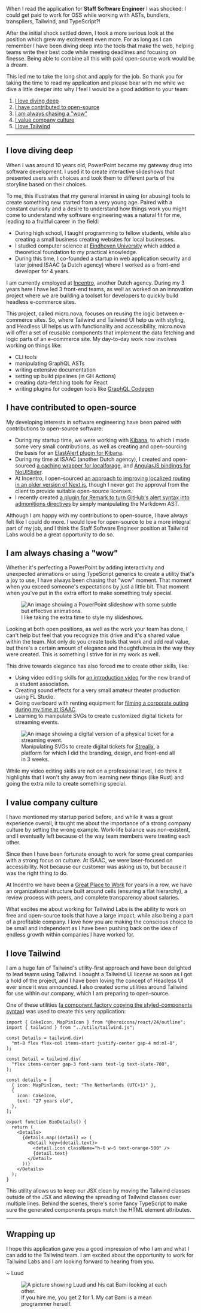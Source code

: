 When I read the application for **Staff Software Engineer** I was shocked: I could get paid to work for OSS while working with ASTs, bundlers, transpilers, Tailwind, and TypeScript?!

After the initial shock settled down, I took a more serious look at the position which grew my excitement even more. For as long as I can remember I have been diving deep into the tools that make the web, helping teams write their best code while meeting deadlines and focusing on finesse. Being able to combine all this with paid open-source work would be a dream.

This led me to take the long shot and apply for the job. So thank you for taking the time to read my application and please bear with me while we dive a little deeper into why I feel I would be a good addition to your team:

1.  [I love diving deep](#i-love-diving-deep)
2.  [I have contributed to open-source](#i-have-contributed-to-open-source)
3.  [I am always chasing a "wow"](#i-am-always-chasing-a-wow)
4.  [I value company culture](#i-value-company-culture)
5.  [I love Tailwind](#i-love-tailwind)

---

## I love diving deep

When I was around 10 years old, PowerPoint became my gateway drug into software development. I used it to create interactive slideshows that presented users with choices and took them to different parts of the storyline based on their choices.

To me, this illustrates that my general interest in using (or abusing) tools to create something new started from a very young age. Paired with a constant curiosity and a desire to understand how things work you might come to understand why software engineering was a natural fit for me, leading to a fruitful career in the field:

- During high school, I taught programming to fellow students, while also creating a small business creating websites for local businesses.
- I studied computer science at [Eindhoven University](https://www.tue.nl/en/) which added a theoretical foundation to my practical knowledge.
- During this time, I co-founded a startup in web application security and later joined ISAAC (a Dutch agency) where I worked as a front-end developer for 4 years.

I am currently employed at [Incentro](https://incentro.com/), another Dutch agency. During my 3 years here I have led 3 front-end teams, as well as worked on an innovation project where we are building a toolset for developers to quickly build headless e-commerce sites.

This project, called micro.nova, focuses on reusing the logic between e-commerce sites. So, where Tailwind and Tailwind UI help us with styling, and Headless UI helps us with functionality and accessibility, micro.nova will offer a set of reusable components that implement the data fetching and logic parts of an e-commerce site. My day-to-day work now involves working on things like:

- CLI tools
- manipulating GraphQL ASTs
- writing extensive documentation
- setting up build pipelines (in GH Actions)
- creating data-fetching tools for React
- writing plugins for codegen tools like [GraphQL Codegen](https://the-guild.dev/graphql/codegen)

## I have contributed to open-source

My developing interests in software engineering have been paired with contributions to open-source software:

- During my startup time, we were working with [Kibana](https://www.elastic.co/kibana), to which I made some very small contributions, as well as creating and open-sourcing the basis for an [ElastAlert plugin for Kibana](https://github.com/bitsensor/elastalert-kibana-plugin).
- During my time at ISAAC (another Dutch agency), I created and open-sourced [a caching wrapper for localforage](https://github.com/LuudJanssen/localforage-cache), and [AngularJS bindings for NoUISlider](https://github.com/isaaceindhoven/angularjs-nouislider).
- At Incentro, I open-sourced [an approach to improving localized routing in an older version of Next.js](https://github.com/LuudJanssen/next-locale-router), though I never got the approval from the client to provide suitable open-source licenses.
- I recently created [a plugin for Remark to turn GitHub's alert syntax into admonitions directives](https://github.com/incentro-dc/remark-github-admonitions-to-directives) by simply manipulating the Markdown AST.

Although I am happy with my contributions to open-source, I have always felt like I could do more. I would love for open-source to be a more integral part of my job, and I think the Staff Software Engineer position at Tailwind Labs would be a great opportunity to do so.

## I am always chasing a "wow"

Whether it's perfecting a PowerPoint by adding interactivity and unexpected animations or using TypeScript generics to create a utility that's a joy to use, I have always been chasing that "wow" moment. That moment when you exceed someone's expectations by just a little bit. That moment when you've put in the extra effort to make something truly special.

<figure>
  <img src="public/powerpoint-wow.gif" alt="An image showing a PowerPoint slideshow with some subtle but effective animations.">
  <figcaption>I like taking the extra time to style my slideshows.</figcaption>
</figure>

Looking at both open positions, as well as the work your team has done, I can't help but feel that you recognize this drive and it's a shared value within the team. Not only do you create tools that work and add real value, but there's a certain amount of elegance and thoughtfulness in the way they were created. This is something I strive for in my work as well.

This drive towards elegance has also forced me to create other skills, like:

- Using video editing skills for [an introduction video](https://vimeo.com/302102524) for the new brand of a student association.
- Creating sound effects for a very small amateur theater production using FL Studio.
- Going overboard with renting equipment for [filming a corporate outing during my time at ISAAC](https://vimeo.com/280936509).
- Learning to manipulate SVGs to create customized digital tickets for streaming events.

<figure>
  <img src="public/strealix-tickets.jpg" alt="An image showing a digital version of a physical ticket for a streaming event.">
  <figcaption>Manipulating SVGs to create digital tickets for <a href="https://strealix.com/">Strealix</a>, a platform for which I did the branding, design, and front-end all in 3 weeks.</figcaption>
</figure>

While my video editing skills are not on a professional level, I do think it highlights that I won't shy away from learning new things (like Rust) and going the extra mile to create something special.

## I value company culture

I have mentioned my startup period before, and while it was a great experience overall, it taught me about the importance of a strong company culture by setting the wrong example. Work-life balance was non-existent, and I eventually left because of the way team members were treating each other.

Since then I have been fortunate enough to work for some great companies with a strong focus on culture. At ISAAC, we were laser-focused on accessibility. Not because our customer was asking us to, but because it was the right thing to do.

At Incentro we have been a [Great Place to Work](https://www.greatplacetowork.nl/) for years in a row, we have an organizational structure built around cells (ensuring a flat hierarchy), a review process with peers, and complete transparency about salaries.

What excites me about working for Tailwind Labs is the ability to work on free and open-source tools that have a large impact, while also being a part of a profitable company. I love how you are making the conscious choice to be small and independent as I have been pushing back on the idea of endless growth within companies I have worked for.

## I love Tailwind

I am a huge fan of Tailwind's utility-first approach and have been delighted to lead teams using Tailwind. I bought a Tailwind UI license as soon as I got a hold of the project, and I have been loving the concept of Headless UI ever since it was announced. I also created some utilities around Tailwind for use within our company, which I am preparing to open-source.

One of these utilities ([a component factory copying the styled-components syntax](https://github.com/luudjanssen/tailwind-application/blob/main/src/utils/tailwind.tsx)) was used to create this very application:

```tsx [filename.test]
import { CakeIcon, MapPinIcon } from "@heroicons/react/24/outline";
import { tailwind } from "../utils/tailwind.js";

const Details = tailwind.div(
  "mt-8 flex flex-col items-start justify-center gap-4 md:ml-8",
);

const Detail = tailwind.div(
  "flex items-center gap-3 font-sans text-lg text-slate-700",
);

const details = [
  { icon: MapPinIcon, text: "The Netherlands (UTC+1)" },
  {
    icon: CakeIcon,
    text: "27 years old",
  },
];

export function BioDetails() {
  return (
    <Details>
      {details.map((detail) => (
        <Detail key={detail.text}>
          <detail.icon className="h-6 w-6 text-orange-500" />
          {detail.text}
        </Detail>
      ))}
    </Details>
  );
}
```

This utility allows us to keep our JSX clean by moving the Tailwind classes outside of the JSX and allowing the spreading of Tailwind classes over multiple lines. Behind the scenes, there's some fancy TypeScript to make sure the generated components props match the HTML element attributes.

---

## Wrapping up

I hope this application gave you a good impression of who I am and what I can add to the Tailwind team. I am excited about the opportunity to work for Tailwind Labs and I am looking forward to hearing from you.

~ Luud

<figure>
  <img src="public/picture-to-make-the-girlfriend-jealous.jpg" alt="A picture showing Luud and his cat Bami looking at each other.">
  <figcaption>If you hire me, you get 2 for 1. My cat Bami is a mean programmer herself.</figcaption>
</figure>
